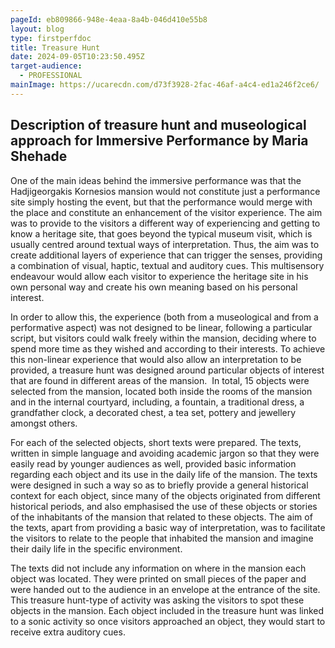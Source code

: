 ```yaml
---
pageId: eb809866-948e-4eaa-8a4b-046d410e55b8
layout: blog
type: firstperfdoc
title: Treasure Hunt
date: 2024-09-05T10:23:50.495Z
target-audience:
  - PROFESSIONAL
mainImage: https://ucarecdn.com/d73f3928-2fac-46af-a4c4-ed1a246f2ce6/
---
```

## Description of treasure hunt and museological approach for Immersive Performance by Maria Shehade

One of the main ideas behind the immersive performance was that the Hadjigeorgakis Kornesios mansion would not constitute just a performance site simply hosting the event, but that the performance would merge with the place and constitute an enhancement of the visitor experience. The aim was to provide to the visitors a different way of experiencing and getting to know a heritage site, that goes beyond the typical museum visit, which is usually centred around textual ways of interpretation. Thus, the aim was to create additional layers of experience that can trigger the senses, providing a combination of visual, haptic, textual and auditory cues. This multisensory endeavour would allow each visitor to experience the heritage site in his own personal way and create his own meaning based on his personal interest.

In order to allow this, the experience (both from a museological and from a performative aspect) was not designed to be linear, following a particular script, but visitors could walk freely within the mansion, deciding where to spend more time as they wished and according to their interests. To achieve this non-linear experience that would also allow an interpretation to be provided, a treasure hunt was designed around particular objects of interest that are found in different areas of the mansion.  In total, 15 objects were selected from the mansion, located both inside the rooms of the mansion and in the internal courtyard, including, a fountain, a traditional dress, a grandfather clock, a decorated chest, a tea set, pottery and jewellery amongst others.

For each of the selected objects, short texts were prepared. The texts, written in simple language and avoiding academic jargon so that they were easily read by younger audiences as well, provided basic information regarding each object and its use in the daily life of the mansion. The texts were designed in such a way so as to briefly provide a general historical context for each object, since many of the objects originated from different historical periods, and also emphasised the use of these objects or stories of the inhabitants of the mansion that related to these objects. The aim of the texts, apart from providing a basic way of interpretation, was to facilitate the visitors to relate to the people that inhabited the mansion and imagine their daily life in the specific environment.

The texts did not include any information on where in the mansion each object was located. They were printed on small pieces of the paper and were handed out to the audience in an envelope at the entrance of the site. This treasure hunt-type of activity was asking the visitors to spot these objects in the mansion. Each object included in the treasure hunt was linked to a sonic activity so once visitors approached an object, they would start to receive extra auditory cues.
